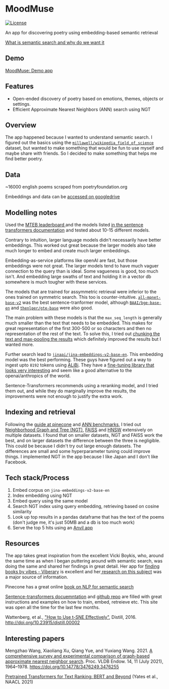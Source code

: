 # MoodMuse

[![License](https://img.shields.io/badge/License-BSD_2--Clause-orange.svg)](https://opensource.org/licenses/BSD-2-Clause)

An app for discovering poetry using embedding-based semantic retrieval


[What is semantic search and why do we want it](https://anandphilip.com/what-is-semantic-search-and-why-do-we-want-it/)
 
## Demo


[MoodMuse: Demo app](https://starry-eyed-geometry.anvil.app/)

## Features

- Open-ended discovery of poetry based on emotions, themes, objects or settings.
- Efficient Approximate Nearest Neighbors (ANN) search using NGT

## Overview

The app happened because I wanted to understand semantic search. I figured out the basics using the [`millawell/wikipedia_field_of_science`](https://huggingface.co/datasets/millawell/wikipedia_field_of_science) dataset, but wanted to make something that would be fun to use myself and maybe share with friends. So I decided to make something that helps me find better poetry.

## Data

~16000 english poems scraped from poetryfoundation.org

Embeddings and data can be [accessed on googledrive](https://drive.google.com/drive/folders/1cJr5qk9DN8tMjlYGnH03f3u3eLRnkTzQ?usp=sharing)

## Modelling notes

Used the [MTEB leaderboard ](https://huggingface.co/spaces/mteb/leaderboard) and the models listed [in the sentence transformers documentation](https://www.sbert.net/docs/pretrained-models/msmarco-v3.html) and tested about 10-15 different models.

Contrary to intuition, larger language models didn't necessarily have better embeddings. This worked out great because the larger models also take much longer to embed and create much larger embeddings. 

Embedding-as-service platforms like openAI are fast, but those embeddings were not great. The larger models tend to have much vaguer connection to the query than is ideal. Some vagueness is good, too much isn't. And embedding large swaths of text and holding it in a vector db somewhere is much tougher with these services.

The models that are trained for assymmetric retrieval were inferior to the ones trained on symmetric search. This too is counter-intuitive. [`all-mpnet-base-v2`](https://huggingface.co/sentence-transformers/all-mpnet-base-v2) was the best sentence-tranformer model, although [`BAAI/bge-base-en`](https://huggingface.co/BAAI/bge-base-en) and [`thenlper/gte-base`](https://huggingface.co/thenlper/gte-base) were also good.

The main problem with these models is that the `max_seq_length` is generally much smaller than the text that needs to be embedded. This makes for great representation of the first 300-500 or so characters and then no representation of the rest of the text. To solve this, I tried out [chunking the text and max-pooling the results](https://github.com/simonw/llm-sentence-transformers/issues/8#issuecomment-1732618592) which definitely improved the results but I wanted more.

Further search lead to [`jinaai/jina-embeddings-v2-base-en`](https://huggingface.co/jinaai/jina-embeddings-v2-base-en). This embedding model was the best performing. These guys have figured out a way to ingest upto `8192` tokens using [ALiBi](https://arxiv.org/abs/2108.12409). They have a [fine-tuning library that looks very interesting](https://github.com/jina-ai/finetuner) and seem like a good alternative to the openai/anthropics of the world. 

Sentence-Transformers recommends using a reranking model, and I tried them out, and while they do marginally improve the results, the improvements were not enough to justify the extra work. 


## Indexing and retrieval

Following the [guide at pinecone](https://www.pinecone.io/learn/series/faiss/) and [ANN benchmarks](https://ann-benchmarks.com/), I tried out [Neighborhood Graph and Tree (NGT)](https://github.com/yahoojapan/NGT), [FAISS](https://github.com/facebookresearch/faiss) and [HNSW](https://github.com/nmslib/hnswlib) extensively on multiple datasets. I found that on smaller datasets, NGT and FAISS work the best, and on larger datasets the difference between the three is negligible. This could be because I didn't try out large enough datasets. The differences are small and some hyperparameter tuning could improve things. I implemented NGT in the app because I like Japan and I don't like Facebook. 

## Tech stack/Process


1. Embed corpus on `jina-embeddings-v2-base-en`
2. Index embedding using NGT
3. Embed query using the same model
4. Search NGT index using query embedding, retrieving based on cosine similarity
5. Look up top results in a pandas dataframe that has the text of the poems (don't judge me, it's just 50MB and a db is too much work)
6. Serve the top 5 hits using an [Anvil app](https://anvil.works/)


## Resources

The app takes great inspiration from the excellent Vicki Boykis, who, around the same time as when I began puttering around with semantic search, was doing the same and shared her findings in great detail. Her app for [finding books by vibes - Viberary](https://viberary.pizza/) is excellent and her[ research on this subject](https://github.com/veekaybee/viberary) was a major source of information. 

Pinecone has a great online [book on NLP for semantic search](https://www.pinecone.io/learn/series/nlp/) 

[Sentence-transformers docuemntation](https://www.sbert.net/) and [github repo](https://github.com/UKPLab/sentence-transformers/tree/master/examples) are filled with great instructions and examples on how to train, embed, retreieve etc. This site was open all the time for the last few months. 

Wattenberg, et al., ["How to Use t-SNE Effectively"](https://distill.pub/2016/misread-tsne/), Distill, 2016. http://doi.org/10.23915/distill.00002

## Interesting papers

Mengzhao Wang, Xiaoliang Xu, Qiang Yue, and Yuxiang Wang. 2021. [A comprehensive survey and experimental comparison of graph-based approximate nearest neighbor search](https://arxiv.org/abs/2101.12631). Proc. VLDB Endow. 14, 11 (July 2021), 1964–1978. https://doi.org/10.14778/3476249.3476255 

[Pretrained Transformers for Text Ranking: BERT and Beyond](https://aclanthology.org/2021.naacl-tutorials.1) (Yates et al., NAACL 2021)


